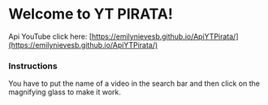 # Welcome to YT PIRATA!

Api YouTube click here:
[https://emilynievesb.github.io/ApiYTPirata/](https://emilynievesb.github.io/ApiYTPirata/)

### Instructions

You have to put the name of a video in the search bar and then click on the magnifying glass to make it work.

